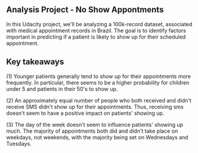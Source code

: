 ## Analysis Project - No Show Appontments
In this Udacity project, we'll be analyzing a 100k-record dataset, associated with medical appointment records in Brazil. The goal is to identify factors important in predicting if a patient is likely to show up for their scheduled appointment.

## Key takeaways
(1) Younger patients generally tend to show up for their appointments more frequently. In particular, there seems to be a higher probability for children under 5 and patients in their 50's to show up.

(2) An approximately equal number of people who both received and didn't receive SMS didn't show up for their appointments. Thus, receiving sms doesn't seem to have a positive impact on patients' showing up.

(3) The day of the week doesn't seem to influence patients' showing up much. The majority of appointments both did and didn't take place on weekdays, not weekends, with the majority being set on Wednesdays and Tuesdays.
